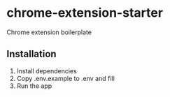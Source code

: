 # chrome-extension-starter

Chrome extension boilerplate


## Installation

1. Install dependencies
2. Copy .env.example to .env and fill
3. Run the app

